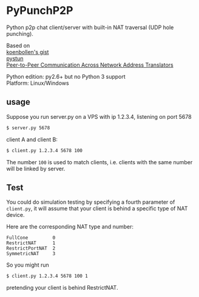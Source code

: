 PyPunchP2P
==========

Python p2p chat client/server with built-in NAT traversal (UDP hole punching).

Based on  
[koenbollen's gist][1]  
[pystun][2]  
[Peer-to-Peer Communication Across Network Address Translators][3]

Python edition: py2.6+ but no Python 3 support  
Platform: Linux/Windows

usage
-----
Suppose you run server.py on a VPS with ip 1.2.3.4, listening on port 5678  
```bash
$ server.py 5678
```  

client A and client B:  
```bash
$ client.py 1.2.3.4 5678 100  
```  
The number `100` is used to match clients, i.e. clients with the same number will be linked by server.

Test
----
You could do simulation testing by specifying a fourth parameter of `client.py`, it will assume that your client is behind a specific type of NAT device.

Here are the corresponding NAT type and number:  

	FullCone         0  
	RestrictNAT      1  
	RestrictPortNAT  2  
	SymmetricNAT     3   

So you might run
```bash
$ client.py 1.2.3.4 5678 100 1
```   
pretending your client is behind RestrictNAT.

[1]:https://gist.github.com/koenbollen/464613
[2]:https://pypi.python.org/pypi/pystun
[3]:http://www.bford.info/pub/net/p2pnat/index.html














